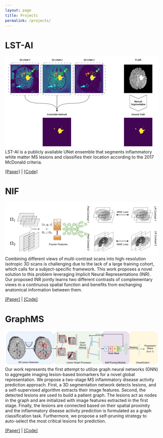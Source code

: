 ```yaml
---
layout: page
title: Projects
permalink: /projects/
---
```


# LST-AI
![LST-AI](/assets/lst-ai.png)
LST-AI is a publicly available UNet ensemble that segments inflammatory white matter MS lesions and classifies their location according to the 2017 McDonald criteria.

[[Paper]](https://www.medrxiv.org/content/10.1101/2023.11.23.23298966v1) | [[Code]](https://github.com/CompImg/LST-AI)


# NIF
![NIF](/assets/NIF.png)
Combining different views of multi-contrast scans into high-resolution isotropic 3D scans is challenging due to the lack of a large training cohort, which calls for a subject-specific framework. This work proposes a novel solution to this problem leveraging Implicit Neural Representations (INR). Our proposed INR jointly learns two different contrasts of complementary views in a continuous spatial function and benefits from exchanging anatomical information between them.

[[Paper]](https://link.springer.com/chapter/10.1007/978-3-031-43993-3_17) | [[Code]](https://github.com/jqmcginnis/multi_contrast_inr/)


# GraphMS
![GraphMS](/assets/GraphMS.png)
Our work represents the first attempt to utilize graph neural networks (GNN) to aggregate imaging lesion-based biomarkers for a novel global representation. We propose a two-stage MS inflammatory disease activity prediction approach. First, a 3D segmentation network detects lesions, and a self-supervised algorithm extracts their image features. Second, the detected lesions are used to build a patient graph. The lesions act as nodes in the graph and are initialized with image features extracted in the first stage. Finally, the lesions are connected based on their spatial proximity and the inflammatory disease activity prediction is formulated as a graph classification task. Furthermore, we propose a self-pruning strategy to auto-select the most critical lesions for prediction. 

[[Paper]](https://link.springer.com/chapter/10.1007/978-3-031-43993-3_22) | [[Code]](https://github.com/chinmay5/ms_ida)
